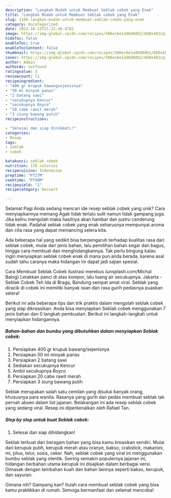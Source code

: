 ```yaml
---
description: "Langkah Mudah untuk Membuat Seblak cobek yang Enak"
title: "Langkah Mudah untuk Membuat Seblak cobek yang Enak"
slug: 1106-langkah-mudah-untuk-membuat-seblak-cobek-yang-enak
category: Uncategorized
date: 2022-10-13T21:22:30.478Z
image: https://img-global.cpcdn.com/recipes/506ec6e1a9b08db1/680x482cq70/seblak-cobek-foto-resep-utama.jpg
hideToc: false
enableToc: true
enableTocContent: false
thumbnail: https://img-global.cpcdn.com/recipes/506ec6e1a9b08db1/680x482cq70/seblak-cobek-foto-resep-utama.jpg
cover: https://img-global.cpcdn.com/recipes/506ec6e1a9b08db1/680x482cq70/seblak-cobek-foto-resep-utama.jpg
author: Admin
authorAv: notfound
ratingvalue: 3
reviewcount: 11
recipeingredient:
- "400 gr krupuk bawangsejenisnya"
- "50 ml minyak panas"
- "2 batang sawi"
- "secukupnya Kencur"
- "secukupnya Royco"
- "20 cabe rawit merah"
- "3 siung bawang putih"
recipeinstructions:

- "Selesai dan siap dinikmati!"
categories:
- Resep
tags:
- seblak
- cobek

katakunci: seblak cobek 
nutrition: 170 calories
recipecuisine: Indonesian
preptime: "PT27M"
cooktime: "PT40M"
recipeyield: "1"
recipecategory: Dessert

---
```



Selamat Pagi Anda sedang mencari ide resep seblak cobek yang unik? Cara menyiapkannya memang Agak tidak terlalu sulit namun tidak gampang juga. Jika keliru mengolah maka hasilnya akan hambar dan justru cenderung tidak enak. Padahal seblak cobek yang enak seharusnya mempunyai aroma dan cita rasa yang dapat memancing selera kita.


Ada beberapa hal yang sedikit bisa berpengaruh terhadap kualitas rasa dari seblak cobek, mulai dari jenis bahan, lalu pemilihan bahan segar dan bagus, hingga cara membuat dan menghidangkannya. Tak perlu bingung kalau ingin menyiapkan seblak cobek enak di mana pun anda berada, karena asal sudah tahu caranya maka hidangan ini dapat jadi sajian spesial.

Cara Membuat Seblak Cobek ilustrasi merebus (unsplash.com/Michal Balog) Letakkan panci di atas kompor, lalu tuang air secukupnya. Jakarta - Seblak Cobek Teh Ida di Braga, Bandung sempat amat viral. Seblak yang diracik di cobek ini memiliki banyak isian dan rasa gurih pedasnya puaskan selera!


Berikut ini ada beberapa tips dan trik praktis dalam mengolah seblak cobek yang siap dikreasikan. Anda bisa menyiapkan Seblak cobek menggunakan 7 jenis bahan dan 0 langkah pembuatan. Berikut ini langkah-langkah untuk menyiapkan hidangannya.

<!--inarticleads1-->

##### Bahan-bahan dan bumbu yang dibutuhkan dalam menyiapkan Seblak cobek:

1. Persiapkan 400 gr krupuk bawang/sejenisnya
1. Persiapkan 50 ml minyak panas
1. Persiapkan 2 batang sawi
1. Sediakan secukupnya Kencur
1. Ambil secukupnya Royco
1. Persiapkan 20 cabe rawit merah
1. Persiapkan 3 siung bawang putih


Seblak merupakan salah satu cemilan yang disukai banyak orang, khususnya para wanita. Rasanya yang gurih dan pedas membuat seblak tak pernah absen dalam list jajanan. Belakangan ini ada resep seblak cobek yang sedang viral. Resep ini diperkenalkan oleh Rafael Tan. 

<!--inarticleads2-->

##### Step by step untuk buat Seblak cobek:


1. Selesai dan siap dihidangkan!

Seblak terbuat dari beragam bahan yang bisa kamu kreasikan sendiri. Mulai dari kerupuk putih, kerupuk merah atau oranye, bakso, crabstick, makaroni, mi, pilus, telur, sosis, ceker. Nah, seblak cobek yang viral ini menggunakan bumbu seblak yang otentik. Seiring semakin populernya jajanan ini, hidangan berbahan utama kerupuk ini disajikan dalam berbagai versi. Dimasak dengan tambahan kuah dan bahan lainnya seperti bakso, kerupuk, dan sayuran. 

Gimana nih? Gampang kan? Itulah cara membuat seblak cobek yang bisa kamu praktikkan di rumah. Semoga bermanfaat dan selamat mencoba!
